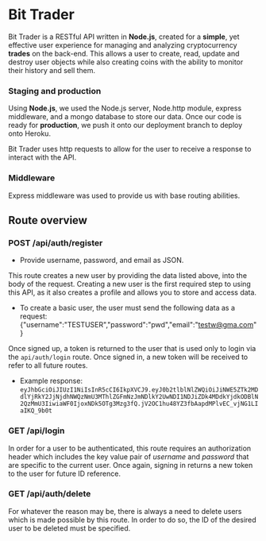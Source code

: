 # Bit Trader

Bit Trader is a RESTful API written in **Node.js**, created for a **simple**, yet effective user experience for managing and analyzing cryptocurrency **trades** on the back-end. This allows a user to create, read, update and destroy user objects while also creating coins with the ability to monitor their history and sell them.

### Staging and production

Using **Node.js**, we used the Node.js server, Node.http module, express middleware, and a mongo database to store our data. Once our code is ready for **production**, we push it onto our deployment branch to deploy onto Heroku.

Bit Trader uses http requests to allow for the user to receive a response to interact with the API.

### Middleware

Express middleware was used to provide us with base routing abilities.

## Route overview

### POST /api/auth/register

* Provide username, password, and email as JSON.

This route creates a new user by providing the data listed above, into the body of the request. Creating a new user is the first required step to using this API, as it also creates a profile and allows you to store and access data.

* To create a basic user, the user must send the following data as a request:
{"username":"TESTUSER","password":"pwd","email":"testw@gma.com"}

Once signed up, a token is returned to the user that is used only to login via the ```api/auth/login``` route. Once signed in, a new token will be received to refer to all future routes.

* Example response:
```eyJhbGciOiJIUzI1NiIsInR5cCI6IkpXVCJ9.eyJ0b2tlblNlZWQiOiJiNWE5ZTk2MDdlYjRkY2JjNjdhNWQzNmU3MThlZGFmNzJmNDlkY2UwNDI1NDJiZDk4MDdkYjdkODBlN2QzMmU3IiwiaWF0IjoxNDk5OTg3Mzg3fQ.jV2OC1hu48YZ3fbAapdMPlvEC_vjNG1LIaIKQ_9b0t```

### GET /api/login

In order for a user to be authenticated, this route requires an authorization header which includes the key value pair of *username* and *password* that are specific to the current user. Once again, signing in returns a new token to the user for future ID reference. 

### GET /api/auth/delete

For whatever the reason may be, there is always a need to delete users which is made possible by this route. In order to do so, the ID of the desired user to be deleted must be specified.

###
